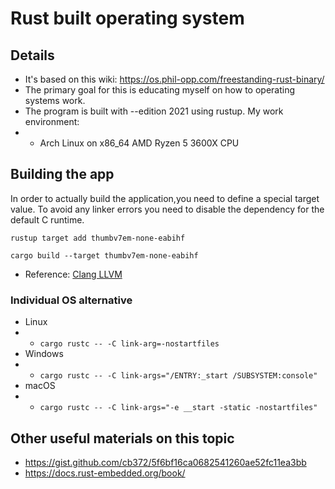 # Rust built operating system

## Details
- It's based on this wiki: https://os.phil-opp.com/freestanding-rust-binary/
- The primary goal for this is educating myself on how to operating systems work.
- The program is built with --edition 2021 using rustup. My work environment:
- - Arch Linux on x86_64 AMD Ryzen 5 3600X CPU

## Building the app
In order to actually build the application,you need to define
a special target value. To avoid any linker errors you need to
disable the dependency for the default C runtime.

`rustup target add thumbv7em-none-eabihf`

`cargo build --target thumbv7em-none-eabihf`

- Reference: [Clang LLVM](https://clang.llvm.org/docs/CrossCompilation.html#target-triple)
### Individual OS alternative
- Linux
- - `cargo rustc -- -C link-arg=-nostartfiles`
- Windows
- - `cargo rustc -- -C link-args="/ENTRY:_start /SUBSYSTEM:console"`
- macOS
- - `cargo rustc -- -C link-args="-e __start -static -nostartfiles"`

## Other useful materials on this topic
- https://gist.github.com/cb372/5f6bf16ca0682541260ae52fc11ea3bb
- https://docs.rust-embedded.org/book/
